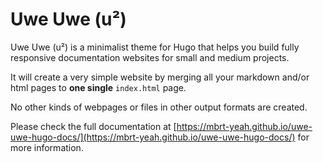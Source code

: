 # Uwe Uwe (u²)

Uwe Uwe (u²) is a minimalist theme for Hugo that helps you build fully responsive documentation websites for small and medium projects.

It will create a very simple website by merging all your markdown and/or html pages to **one single** `index.html` page.

No other kinds of webpages or files in other output formats are created.

Please check the full documentation at [https://mbrt-yeah.github.io/uwe-uwe-hugo-docs/](https://mbrt-yeah.github.io/uwe-uwe-hugo-docs/) for more information.
